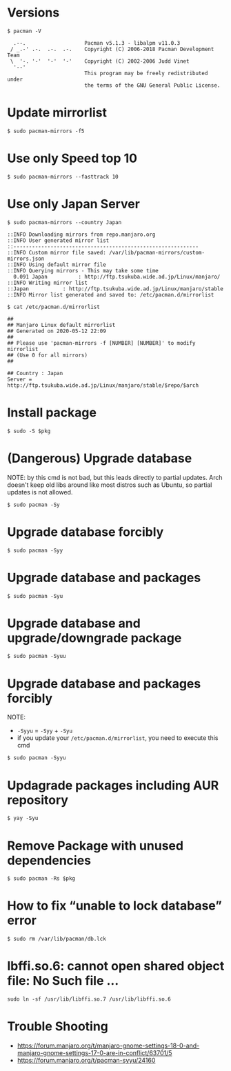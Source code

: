 # Versions

```
$ pacman -V

  .--.                   Pacman v5.1.3 - libalpm v11.0.3
 / _.-' .-.  .-.  .-.    Copyright (C) 2006-2018 Pacman Development Team
 \  '-. '-'  '-'  '-'    Copyright (C) 2002-2006 Judd Vinet
  '--'
                         This program may be freely redistributed under
                         the terms of the GNU General Public License.
```

# Update mirrorlist

```
$ sudo pacman-mirrors -f5
```

# Use only Speed top 10

```
$ sudo pacman-mirrors --fasttrack 10
```

# Use only Japan Server

```
$ sudo pacman-mirrors --country Japan

::INFO Downloading mirrors from repo.manjaro.org
::INFO User generated mirror list
::------------------------------------------------------------
::INFO Custom mirror file saved: /var/lib/pacman-mirrors/custom-mirrors.json
::INFO Using default mirror file
::INFO Querying mirrors - This may take some time
  0.091 Japan          : http://ftp.tsukuba.wide.ad.jp/Linux/manjaro/
::INFO Writing mirror list
::Japan           : http://ftp.tsukuba.wide.ad.jp/Linux/manjaro/stable
::INFO Mirror list generated and saved to: /etc/pacman.d/mirrorlist

$ cat /etc/pacman.d/mirrorlist

##
## Manjaro Linux default mirrorlist
## Generated on 2020-05-12 22:09
##
## Please use 'pacman-mirrors -f [NUMBER] [NUMBER]' to modify mirrorlist
## (Use 0 for all mirrors)
##

## Country : Japan
Server = http://ftp.tsukuba.wide.ad.jp/Linux/manjaro/stable/$repo/$arch
```



# Install package

```
$ sudo -S $pkg
```

# (Dangerous) Upgrade database 

NOTE:
by this cmd is not bad, but this leads directly to partial updates.
Arch doesn't keep old libs around like most distros such as Ubuntu,
so partial updates is not allowed.

```
$ sudo pacman -Sy
```

# Upgrade database forcibly

```
$ sudo pacman -Syy
```

# Upgrade database and packages

```
$ sudo pacman -Syu
```

# Upgrade database and upgrade/downgrade package

```
$ sudo pacman -Syuu
```

# Upgrade database and packages forcibly

NOTE:
- `-Syyu` = `-Syy` + `-Syu`
- if you update your `/etc/pacman.d/mirrorlist`, you need to execute this cmd

```
$ sudo pacman -Syyu
```

# Updagrade packages including AUR repository

```
$ yay -Syu
```

# Remove Package with unused dependencies

```
$ sudo pacman -Rs $pkg
```


# How to fix “unable to lock database” error 


```
$ sudo rm /var/lib/pacman/db.lck
```


# lbffi.so.6: cannot open shared object file: No Such file ...

```
sudo ln -sf /usr/lib/libffi.so.7 /usr/lib/libffi.so.6
```

# Trouble Shooting
- https://forum.manjaro.org/t/manjaro-gnome-settings-18-0-and-manjaro-gnome-settings-17-0-are-in-conflict/63701/5
- https://forum.manjaro.org/t/pacman-syyu/24160
